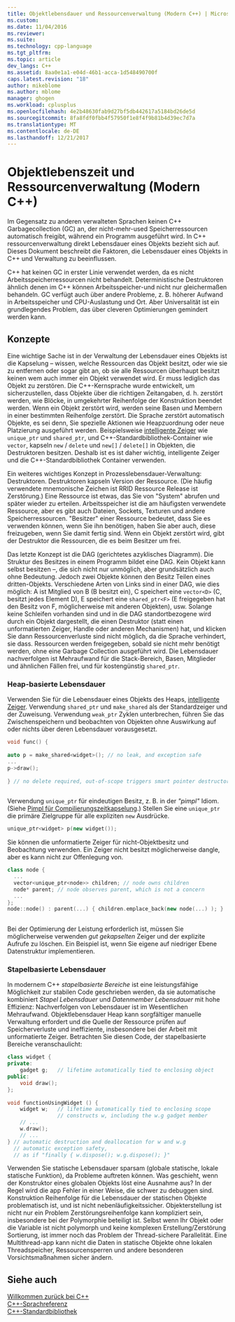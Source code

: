 ```yaml
---
title: Objektlebensdauer und Ressourcenverwaltung (Modern C++) | Microsoft Docs
ms.custom: 
ms.date: 11/04/2016
ms.reviewer: 
ms.suite: 
ms.technology: cpp-language
ms.tgt_pltfrm: 
ms.topic: article
dev_langs: C++
ms.assetid: 8aa0e1a1-e04d-46b1-acca-1d548490700f
caps.latest.revision: "18"
author: mikeblome
ms.author: mblome
manager: ghogen
ms.workload: cplusplus
ms.openlocfilehash: 4e2b48630fab9d27bf5db442617a5184bd26de5d
ms.sourcegitcommit: 8fa8fdf0fbb4f57950f1e8f4f9b81b4d39ec7d7a
ms.translationtype: MT
ms.contentlocale: de-DE
ms.lasthandoff: 12/21/2017
---
```

# <a name="object-lifetime-and-resource-management-modern-c"></a>Objektlebenszeit und Ressourcenverwaltung (Modern C++)
Im Gegensatz zu anderen verwalteten Sprachen keinen C++ Garbagecollection (GC) an, der nicht-mehr-used Speicherressourcen automatisch freigibt, während ein Programm ausgeführt wird. In C++ ressourcenverwaltung direkt Lebensdauer eines Objekts bezieht sich auf. Dieses Dokument beschreibt die Faktoren, die Lebensdauer eines Objekts in C++ und Verwaltung zu beeinflussen.  
  
 C++ hat keinen GC in erster Linie verwendet werden, da es nicht Arbeitsspeicherressourcen nicht behandelt. Deterministische Destruktoren ähnlich denen im C++ können Arbeitsspeicher-und nicht nur gleichermaßen behandeln. GC verfügt auch über andere Probleme, z. B. höherer Aufwand in Arbeitsspeicher und CPU-Auslastung und Ort. Aber Universalität ist ein grundlegendes Problem, das über cleveren Optimierungen gemindert werden kann.  
  
## <a name="concepts"></a>Konzepte  
 Eine wichtige Sache ist in der Verwaltung der Lebensdauer eines Objekts ist die Kapselung – wissen, welche Ressourcen das Objekt besitzt, oder wie sie zu entfernen oder sogar gibt an, ob sie alle Ressourcen überhaupt besitzt keinen wem auch immer ein Objekt verwendet wird. Er muss lediglich das Objekt zu zerstören. Die C++-Kernsprache wurde entwickelt, um sicherzustellen, dass Objekte über die richtigen Zeitangaben, d. h. zerstört werden, wie Blöcke, in umgekehrter Reihenfolge der Konstruktion beendet werden. Wenn ein Objekt zerstört wird, werden seine Basen und Membern in einer bestimmten Reihenfolge zerstört.  Die Sprache zerstört automatisch Objekte, es sei denn, Sie spezielle Aktionen wie Heapzuordnung oder neue Platzierung ausgeführt werden.  Beispielsweise [intelligente Zeiger](../cpp/smart-pointers-modern-cpp.md) wie `unique_ptr` und `shared_ptr`, und C++-Standardbibliothek-Container wie `vector`, kapseln `new` / `delete` und `new[]` / `delete[]` in Objekten, die Destruktoren besitzen. Deshalb ist es ist daher wichtig, intelligente Zeiger und die C++-Standardbibliothek Container verwenden.  
  
 Ein weiteres wichtiges Konzept in Prozesslebensdauer-Verwaltung: Destruktoren. Destruktoren kapseln Version der Ressource.  (Die häufig verwendete mnemonische Zeichen ist RRID Ressource Release ist Zerstörung.)  Eine Ressource ist etwas, das Sie von "System" abrufen und später wieder zu erteilen.  Arbeitsspeicher ist die am häufigsten verwendete Ressource, aber es gibt auch Dateien, Sockets, Texturen und andere Speicherressourcen. "Besitzer" einer Ressource bedeutet, dass Sie es verwenden können, wenn Sie ihn benötigen, haben Sie aber auch, diese freizugeben, wenn Sie damit fertig sind.  Wenn ein Objekt zerstört wird, gibt der Destruktor die Ressourcen, die es beim Besitzer um frei.  
  
 Das letzte Konzept ist die DAG (gerichtetes azyklisches Diagramm).  Die Struktur des Besitzes in einem Programm bildet eine DAG. Kein Objekt kann selbst besitzen –, die sich nicht nur unmöglich, aber grundsätzlich auch ohne Bedeutung. Jedoch zwei Objekte können den Besitz Teilen eines dritten-Objekts.  Verschiedene Arten von Links sind in einer DAG, wie dies möglich: A ist Mitglied von B (B besitzt ein), C speichert eine `vector<D>` (C, besitzt jedes Element D), E speichert eine `shared_ptr<F>` (E freigegeben hat den Besitz von F, möglicherweise mit anderen Objekten), usw.  Solange keine Schleifen vorhanden sind und in die DAG standortbezogene wird durch ein Objekt dargestellt, die einen Destruktor (statt einen unformatierten Zeiger, Handle oder anderen Mechanismen) hat, und klicken Sie dann Ressourcenverluste sind nicht möglich, da die Sprache verhindert, sie dass. Ressourcen werden freigegeben, sobald sie nicht mehr benötigt werden, ohne eine Garbage Collection ausgeführt wird. Die Lebensdauer nachverfolgen ist Mehraufwand für die Stack-Bereich, Basen, Mitglieder und ähnlichen Fällen frei, und für kostengünstig `shared_ptr`.  
  
### <a name="heap-based-lifetime"></a>Heap-basierte Lebensdauer  
 Verwenden Sie für die Lebensdauer eines Objekts des Heaps, [intelligente Zeiger](../cpp/smart-pointers-modern-cpp.md). Verwendung `shared_ptr` und `make_shared` als der Standardzeiger und der Zuweisung. Verwendung `weak_ptr` Zyklen unterbrechen, führen Sie das Zwischenspeichern und beobachten von Objekten ohne Auswirkung auf oder nichts über deren Lebensdauer vorausgesetzt.  
  
```cpp  
void func() {  
  
auto p = make_shared<widget>(); // no leak, and exception safe  
...  
p->draw();   
  
} // no delete required, out-of-scope triggers smart pointer destructor  
  
```  
  
 Verwendung `unique_ptr` für eindeutigen Besitz, z. B. in der *"pimpl"* Idiom. (Siehe [Pimpl für Compilierungszeitkapselung](../cpp/pimpl-for-compile-time-encapsulation-modern-cpp.md).) Stellen Sie eine `unique_ptr` die primäre Zielgruppe für alle expliziten `new` Ausdrücke.  
  
```cpp  
unique_ptr<widget> p(new widget());  
```  
  
 Sie können die unformatierte Zeiger für nicht-Objektbesitz und Beobachtung verwenden. Ein Zeiger nicht besitzt möglicherweise dangle, aber es kann nicht zur Offenlegung von.  
  
```cpp  
class node {  
  ...  
  vector<unique_ptr<node>> children; // node owns children  
  node* parent; // node observes parent, which is not a concern  
  ...  
};  
node::node() : parent(...) { children.emplace_back(new node(...) ); }  
  
```  
  
 Bei der Optimierung der Leistung erforderlich ist, müssen Sie möglicherweise verwenden *gut gekapselten* Zeiger und der explizite Aufrufe zu löschen. Ein Beispiel ist, wenn Sie eigene auf niedriger Ebene Datenstruktur implementieren.  
  
### <a name="stack-based-lifetime"></a>Stapelbasierte Lebensdauer  
 In modernem C++ *stapelbasierte Bereiche* ist eine leistungsfähige Möglichkeit zur stabilen Code geschrieben werden, da sie automatische kombiniert *Stapel Lebensdauer* und *Datenmember Lebensdauer* mit hohe Effizienz: Nachverfolgen von Lebensdauer ist im Wesentlichen Mehraufwand. Objektlebensdauer Heap kann sorgfältiger manuelle Verwaltung erfordert und die Quelle der Ressource prüfen auf Speicherverluste und ineffiziente, insbesondere bei der Arbeit mit unformatierte Zeiger. Betrachten Sie diesen Code, der stapelbasierte Bereiche veranschaulicht:  
  
```cpp  
class widget {  
private:  
    gadget g;   // lifetime automatically tied to enclosing object  
public:  
    void draw();  
};  
  
void functionUsingWidget () {  
    widget w;   // lifetime automatically tied to enclosing scope  
                // constructs w, including the w.g gadget member  
    // ...
    w.draw();  
    // ...
} // automatic destruction and deallocation for w and w.g  
  // automatic exception safety,   
  // as if "finally { w.dispose(); w.g.dispose(); }"  
```  
  
 Verwenden Sie statische Lebensdauer sparsam (globale statische, lokale statische Funktion), da Probleme auftreten können. Was geschieht, wenn der Konstruktor eines globalen Objekts löst eine Ausnahme aus? In der Regel wird die app Fehler in einer Weise, die schwer zu debuggen sind. Konstruktion Reihenfolge für die Lebensdauer der statischen Objekte problematisch ist, und ist nicht nebenläufigkeitssicher. Objekterstellung ist nicht nur ein Problem Zerstörungsreihenfolge kann kompliziert sein, insbesondere bei der Polymorphie beteiligt ist. Selbst wenn Ihr Objekt oder die Variable ist nicht polymorph und keine komplexen Erstellung/Zerstörung Sortierung, ist immer noch das Problem der Thread-sichere Parallelität. Eine Multithread-app kann nicht die Daten in statische Objekte ohne lokalen Threadspeicher, Ressourcensperren und andere besonderen Vorsichtsmaßnahmen sicher ändern.  
  
## <a name="see-also"></a>Siehe auch  
 [Willkommen zurück bei C++](../cpp/welcome-back-to-cpp-modern-cpp.md)   
 [C++-Sprachreferenz](../cpp/cpp-language-reference.md)   
 [C++-Standardbibliothek](../standard-library/cpp-standard-library-reference.md)